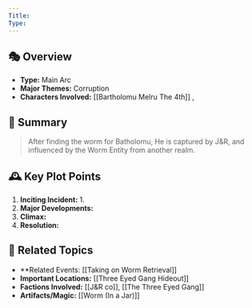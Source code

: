 ```yaml
---
Title: 
Type:
---
```


## 🎭 Overview
- **Type:** Main Arc
- **Major Themes:**  Corruption
- **Characters Involved:** [[Bartholomu Melru The 4th]] , 

## 📖 Summary
> After finding the worm for Batholomu, He is captured by J&R, and influenced by the Worm Entity from another realm. 

## 🕰️ Key Plot Points
1. **Inciting Incident:** 
	1. 
2. **Major Developments:**  
3. **Climax:**  
4. **Resolution:**  

## 🔗 Related Topics
- **Related Events: [[Taking on Worm Retrieval]]
- **Important Locations:** [[Three Eyed Gang Hideout]]
- **Factions Involved:** [[J&R co]], [[The Three Eyed Gang]]
- **Artifacts/Magic:** [[Worm (In a Jar)]]
